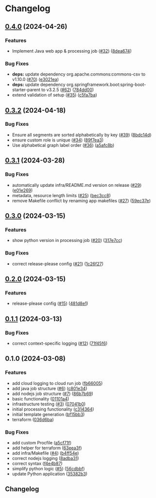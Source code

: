 # Changelog

## [0.4.0](https://github.com/GoogleCloudPlatform/terraform-cloud-client-api/compare/v0.3.2...v0.4.0) (2024-04-26)


### Features

* Implement Java web app & processing job ([#32](https://github.com/GoogleCloudPlatform/terraform-cloud-client-api/issues/32)) ([8dea674](https://github.com/GoogleCloudPlatform/terraform-cloud-client-api/commit/8dea674f93472794dbdb39bc8cc53dbe460c7b3a))


### Bug Fixes

* **deps:** update dependency org.apache.commons:commons-csv to v1.10.0 ([#70](https://github.com/GoogleCloudPlatform/terraform-cloud-client-api/issues/70)) ([e3021ea](https://github.com/GoogleCloudPlatform/terraform-cloud-client-api/commit/e3021ea5e4bdcbf607500e38ee3946a111fd6cc4))
* **deps:** update dependency org.springframework.boot:spring-boot-starter-parent to v3.2.5 ([#62](https://github.com/GoogleCloudPlatform/terraform-cloud-client-api/issues/62)) ([784dd00](https://github.com/GoogleCloudPlatform/terraform-cloud-client-api/commit/784dd00027dca50911be0d48032dfef3e0642cd9))
* extend validation of setup ([#35](https://github.com/GoogleCloudPlatform/terraform-cloud-client-api/issues/35)) ([c5fa7ba](https://github.com/GoogleCloudPlatform/terraform-cloud-client-api/commit/c5fa7ba95738018be4fb943ddc93185202b945f6))

## [0.3.2](https://github.com/GoogleCloudPlatform/terraform-cloud-client-api/compare/v0.3.1...v0.3.2) (2024-04-18)


### Bug Fixes

* Ensure all segments are sorted alphabetically by key ([#39](https://github.com/GoogleCloudPlatform/terraform-cloud-client-api/issues/39)) ([8bdc14d](https://github.com/GoogleCloudPlatform/terraform-cloud-client-api/commit/8bdc14daa59c0bec8119d7036760819096aa4484))
* ensure custom role is unique ([#34](https://github.com/GoogleCloudPlatform/terraform-cloud-client-api/issues/34)) ([89f7ea3](https://github.com/GoogleCloudPlatform/terraform-cloud-client-api/commit/89f7ea37d8421ba4d32f597a5e77230f5851d095))
* Use alphabetical graph label order ([#36](https://github.com/GoogleCloudPlatform/terraform-cloud-client-api/issues/36)) ([a5afc8b](https://github.com/GoogleCloudPlatform/terraform-cloud-client-api/commit/a5afc8bb60d63fc12c7402e53763d935fd168829))

## [0.3.1](https://github.com/GoogleCloudPlatform/terraform-cloud-client-api/compare/v0.3.0...v0.3.1) (2024-03-28)


### Bug Fixes

* automatically update infra/README.md version on release ([#29](https://github.com/GoogleCloudPlatform/terraform-cloud-client-api/issues/29)) ([e01e269](https://github.com/GoogleCloudPlatform/terraform-cloud-client-api/commit/e01e269cc01696d63c50eb884f6e2506b60809ad))
* metadata, resource length limits ([#25](https://github.com/GoogleCloudPlatform/terraform-cloud-client-api/issues/25)) ([bec3cc8](https://github.com/GoogleCloudPlatform/terraform-cloud-client-api/commit/bec3cc8760aa611ade4f856585d43ac58a9a8a84))
* remove Makefile conflict by renaming app makefiles ([#27](https://github.com/GoogleCloudPlatform/terraform-cloud-client-api/issues/27)) ([59ec37e](https://github.com/GoogleCloudPlatform/terraform-cloud-client-api/commit/59ec37e7b541987e7bf65cff795ba3a67b762c2d))

## [0.3.0](https://github.com/GoogleCloudPlatform/terraform-cloud-client-api/compare/v0.2.0...v0.3.0) (2024-03-15)


### Features

* show python version in processing job ([#20](https://github.com/GoogleCloudPlatform/terraform-cloud-client-api/issues/20)) ([317e7cc](https://github.com/GoogleCloudPlatform/terraform-cloud-client-api/commit/317e7cca48b58d2bab9d557b34f27416be4d5bde))


### Bug Fixes

* correct release-please config ([#21](https://github.com/GoogleCloudPlatform/terraform-cloud-client-api/issues/21)) ([1c26f27](https://github.com/GoogleCloudPlatform/terraform-cloud-client-api/commit/1c26f275b0981692fe793a939bdd3bac9a1fc5a3))

## [0.2.0](https://github.com/GoogleCloudPlatform/terraform-cloud-client-api/compare/v0.1.1...v0.2.0) (2024-03-15)


### Features

* release-please config ([#15](https://github.com/GoogleCloudPlatform/terraform-cloud-client-api/issues/15)) ([481d8e1](https://github.com/GoogleCloudPlatform/terraform-cloud-client-api/commit/481d8e19cb4f9cce24ed5047a3698cabd671927d))

## [0.1.1](https://github.com/GoogleCloudPlatform/terraform-cloud-client-api/compare/v0.1.0...v0.1.1) (2024-03-13)


### Bug Fixes

* correct context-specific logging ([#12](https://github.com/GoogleCloudPlatform/terraform-cloud-client-api/issues/12)) ([71f45f6](https://github.com/GoogleCloudPlatform/terraform-cloud-client-api/commit/71f45f61791393de378826550745f1671b408458))

## 0.1.0 (2024-03-08)


### Features

* add cloud logging to cloud run job ([fb66005](https://github.com/GoogleCloudPlatform/terraform-cloud-client-api/commit/fb66005d6edbd34324aa2346ca4e136e826237aa))
* add java job structure ([#6](https://github.com/GoogleCloudPlatform/terraform-cloud-client-api/issues/6)) ([c801e34](https://github.com/GoogleCloudPlatform/terraform-cloud-client-api/commit/c801e34364adcee41098cfbd2dcfad3f9b5f938a))
* add nodejs job structure ([#7](https://github.com/GoogleCloudPlatform/terraform-cloud-client-api/issues/7)) ([86b7b69](https://github.com/GoogleCloudPlatform/terraform-cloud-client-api/commit/86b7b69171c9c78ff10439cf1b46f8318ec6076c))
* basic functionality ([01101a4](https://github.com/GoogleCloudPlatform/terraform-cloud-client-api/commit/01101a4e9bd129683d376464f296122ea2f24ad0))
* infrastructure testing ([#3](https://github.com/GoogleCloudPlatform/terraform-cloud-client-api/issues/3)) ([07041b0](https://github.com/GoogleCloudPlatform/terraform-cloud-client-api/commit/07041b07fb958492341d1199e0801dcd1f2c013b))
* initial processing functionality ([c314364](https://github.com/GoogleCloudPlatform/terraform-cloud-client-api/commit/c314364258e0bf517766b188ec571c5f636ea7f3))
* initial template generation ([bf15bb3](https://github.com/GoogleCloudPlatform/terraform-cloud-client-api/commit/bf15bb34101c46c4c25372bc9b4acc85e3f9f8b3))
* terraform ([036d6ba](https://github.com/GoogleCloudPlatform/terraform-cloud-client-api/commit/036d6bab25eae96dff8476c5aa3698181fcac3ed))


### Bug Fixes

* add custom Procfile ([a5cf71f](https://github.com/GoogleCloudPlatform/terraform-cloud-client-api/commit/a5cf71f456c82ae4d171561969f02113f7b740a3))
* add helper for terraform ([63eea3f](https://github.com/GoogleCloudPlatform/terraform-cloud-client-api/commit/63eea3fd36247275e23b4a324c41d960250a87c9))
* add infra/Makefile ([#4](https://github.com/GoogleCloudPlatform/terraform-cloud-client-api/issues/4)) ([b4ff54e](https://github.com/GoogleCloudPlatform/terraform-cloud-client-api/commit/b4ff54ed71535066984f92edbbd5c40bee66e270))
* correct nodejs logging ([8adba31](https://github.com/GoogleCloudPlatform/terraform-cloud-client-api/commit/8adba3151ddab75513618f2f8efd03a551cb75f3))
* correct syntax ([f4e4b87](https://github.com/GoogleCloudPlatform/terraform-cloud-client-api/commit/f4e4b8739723631be1c02028f59dd0fc2d361b45))
* simplify python logic ([#5](https://github.com/GoogleCloudPlatform/terraform-cloud-client-api/issues/5)) ([56cdbbf](https://github.com/GoogleCloudPlatform/terraform-cloud-client-api/commit/56cdbbfe8f28519c3baf705ee900e0eca4740c2e))
* update Python application ([35382b3](https://github.com/GoogleCloudPlatform/terraform-cloud-client-api/commit/35382b3a33e89d7e6e3c32974a7724e0aa40aa39))

## Changelog
